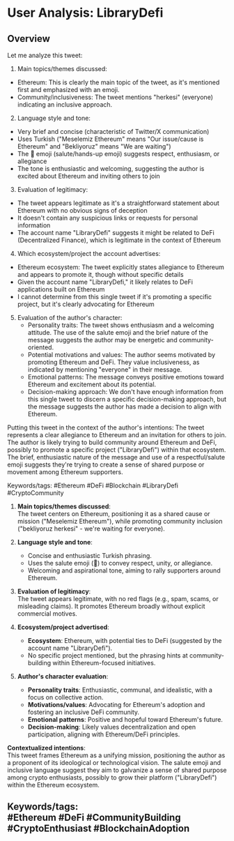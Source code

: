 # User Analysis: LibraryDefi

## Overview

<think>
Let me analyze this tweet:

1. Main topics/themes discussed:
- Ethereum: This is clearly the main topic of the tweet, as it's mentioned first and emphasized with an emoji.
- Community/inclusiveness: The tweet mentions "herkesi" (everyone) indicating an inclusive approach.

2. Language style and tone:
- Very brief and concise (characteristic of Twitter/X communication)
- Uses Turkish ("Meselemiz Ethereum" means "Our issue/cause is Ethereum" and "Bekliyoruz" means "We are waiting")
- The 🫡 emoji (salute/hands-up emoji) suggests respect, enthusiasm, or allegiance
- The tone is enthusiastic and welcoming, suggesting the author is excited about Ethereum and inviting others to join

3. Evaluation of legitimacy:
- The tweet appears legitimate as it's a straightforward statement about Ethereum with no obvious signs of deception
- It doesn't contain any suspicious links or requests for personal information
- The account name "LibraryDefi" suggests it might be related to DeFi (Decentralized Finance), which is legitimate in the context of Ethereum

4. Which ecosystem/project the account advertises:
- Ethereum ecosystem: The tweet explicitly states allegiance to Ethereum and appears to promote it, though without specific details
- Given the account name "LibraryDefi," it likely relates to DeFi applications built on Ethereum
- I cannot determine from this single tweet if it's promoting a specific project, but it's clearly advocating for Ethereum

5. Evaluation of the author's character:
   - Personality traits: The tweet shows enthusiasm and a welcoming attitude. The use of the salute emoji and the brief nature of the message suggests the author may be energetic and community-oriented.
   - Potential motivations and values: The author seems motivated by promoting Ethereum and DeFi. They value inclusiveness, as indicated by mentioning "everyone" in their message.
   - Emotional patterns: The message conveys positive emotions toward Ethereum and excitement about its potential.
   - Decision-making approach: We don't have enough information from this single tweet to discern a specific decision-making approach, but the message suggests the author has made a decision to align with Ethereum.

Putting this tweet in the context of the author's intentions:
The tweet represents a clear allegiance to Ethereum and an invitation for others to join. The author is likely trying to build community around Ethereum and DeFi, possibly to promote a specific project ("LibraryDefi") within that ecosystem. The brief, enthusiastic nature of the message and use of a respectful/salute emoji suggests they're trying to create a sense of shared purpose or movement among Ethereum supporters.

Keywords/tags:
#Ethereum #DeFi #Blockchain #LibraryDefi #CryptoCommunity
</think>

1. **Main topics/themes discussed**:  
   The tweet centers on Ethereum, positioning it as a shared cause or mission ("Meselemiz Ethereum"), while promoting community inclusion ("bekliyoruz herkesi" - we're waiting for everyone).

2. **Language style and tone**:  
   - Concise and enthusiastic Turkish phrasing.  
   - Uses the salute emoji (🫡) to convey respect, unity, or allegiance.  
   - Welcoming and aspirational tone, aiming to rally supporters around Ethereum.

3. **Evaluation of legitimacy**:  
   The tweet appears legitimate, with no red flags (e.g., spam, scams, or misleading claims). It promotes Ethereum broadly without explicit commercial motives.

4. **Ecosystem/project advertised**:  
   - **Ecosystem**: Ethereum, with potential ties to DeFi (suggested by the account name "LibraryDefi").  
   - No specific project mentioned, but the phrasing hints at community-building within Ethereum-focused initiatives.

5. **Author's character evaluation**:  
   - **Personality traits**: Enthusiastic, communal, and idealistic, with a focus on collective action.  
   - **Motivations/values**: Advocating for Ethereum's adoption and fostering an inclusive DeFi community.  
   - **Emotional patterns**: Positive and hopeful toward Ethereum's future.  
   - **Decision-making**: Likely values decentralization and open participation, aligning with Ethereum/DeFi principles.

**Contextualized intentions**:  
This tweet frames Ethereum as a unifying mission, positioning the author as a proponent of its ideological or technological vision. The salute emoji and inclusive language suggest they aim to galvanize a sense of shared purpose among crypto enthusiasts, possibly to grow their platform ("LibraryDefi") within the Ethereum ecosystem.

**Keywords/tags**:  
#Ethereum #DeFi #CommunityBuilding #CryptoEnthusiast #BlockchainAdoption
---
